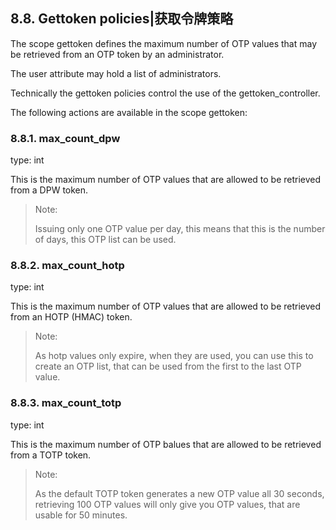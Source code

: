 ## 8.8. Gettoken policies|获取令牌策略

The scope gettoken defines the maximum number of OTP values that may be retrieved from an OTP token by an administrator.

The user attribute may hold a list of administrators.

Technically the gettoken policies control the use of the gettoken_controller.

The following actions are available in the scope gettoken:

### 8.8.1. max_count_dpw

type: int

This is the maximum number of OTP values that are allowed to be retrieved from a DPW token.

> Note:
> 
> Issuing only one OTP value per day, this means that this is the number of days, this OTP list can be used.

### 8.8.2. max_count_hotp

type: int

This is the maximum number of OTP values that are allowed to be retrieved from an HOTP (HMAC) token.

> Note:
> 
> As hotp values only expire, when they are used, you can use this to create an OTP list, that can be used from the first to the last OTP value.

### 8.8.3. max_count_totp

type: int

This is the maximum number of OTP balues that are allowed to be retrieved from a TOTP token.

> Note:
> 
> As the default TOTP token generates a new OTP value all 30 seconds, retrieving 100 OTP values will only give you OTP values, that are usable for 50 minutes.